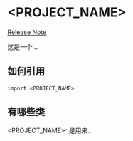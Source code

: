 # <PROJECT_NAME>

[Release Note](release-notes.md)

这是一个...

## 如何引用
`import <PROJECT_NAME>`

## 有哪些类
<PROJECT_NAME>: 是用来...
